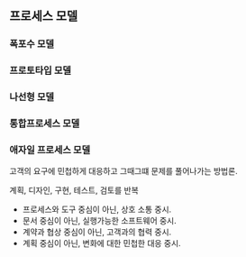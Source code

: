 ## 프로세스 모델
### 폭포수 모델

### 프로토타입 모델

### 나선형 모델

### 통합프로세스 모델

### 애자일 프로세스 모델
고객의 요구에 민첩하게 대응하고 그때그떄 문제를 풀어나가는 방법론.

계획, 디자인, 구현, 테스트, 검토를 반복

- 프로세스와 도구 중심이 아닌, 상호 소통 중시.
- 문서 중심이 아닌, 실행가능한 소프트웨어 중시.
- 계약과 협상 중심이 아닌, 고객과의 협력 중시.
- 계획 중심이 아닌, 변화에 대한 민첩한 대응 중시.